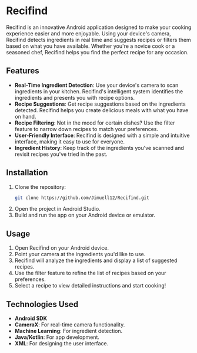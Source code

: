 # Recifind

Recifind is an innovative Android application designed to make your cooking experience easier and more enjoyable. Using your device's camera, Recifind detects ingredients in real time and suggests recipes or filters them based on what you have available. Whether you're a novice cook or a seasoned chef, Recifind helps you find the perfect recipe for any occasion.

## Features

- **Real-Time Ingredient Detection**: Use your device's camera to scan ingredients in your kitchen. Recifind's intelligent system identifies the ingredients and presents you with recipe options.
- **Recipe Suggestions**: Get recipe suggestions based on the ingredients detected. Recifind helps you create delicious meals with what you have on hand.
- **Recipe Filtering**: Not in the mood for certain dishes? Use the filter feature to narrow down recipes to match your preferences.
- **User-Friendly Interface**: Recifind is designed with a simple and intuitive interface, making it easy to use for everyone.
- **Ingredient History**: Keep track of the ingredients you've scanned and revisit recipes you've tried in the past.

## Installation

1. Clone the repository:
   ```bash
   git clone https://github.com/Jimuell12/Recifind.git
   ```
2. Open the project in Android Studio.
3. Build and run the app on your Android device or emulator.

## Usage

1. Open Recifind on your Android device.
2. Point your camera at the ingredients you'd like to use.
3. Recifind will analyze the ingredients and display a list of suggested recipes.
4. Use the filter feature to refine the list of recipes based on your preferences.
5. Select a recipe to view detailed instructions and start cooking!

## Technologies Used

- **Android SDK**
- **CameraX**: For real-time camera functionality.
- **Machine Learning**: For ingredient detection.
- **Java/Kotlin**: For app development.
- **XML**: For designing the user interface.
